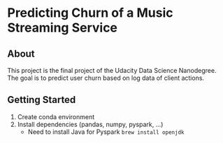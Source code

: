 # Predicting Churn of a Music Streaming Service

## About

This project is the final project of the Udacity Data Science Nanodegree.
The goal is to predict user churn based on log data of client actions.

## Getting Started

1. Create conda environment
2. Install dependencies (pandas, numpy, pyspark, ...)
   * Need to install Java for Pyspark `brew install openjdk`


